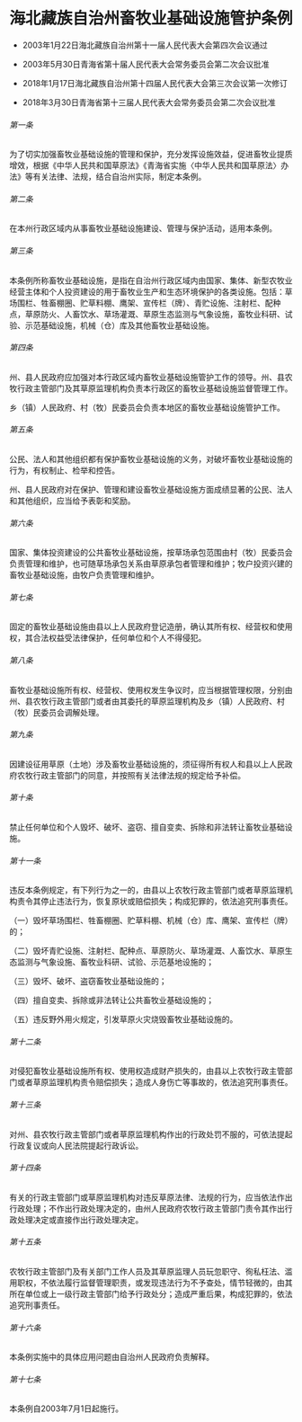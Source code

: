 # 海北藏族自治州畜牧业基础设施管护条例

- 2003年1月22日海北藏族自治州第十一届人民代表大会第四次会议通过

- 2003年5月30日青海省第十届人民代表大会常务委员会第二次会议批准

- 2018年1月17日海北藏族自治州第十四届人民代表大会第三次会议第一次修订

- 2018年3月30日青海省第十三届人民代表大会常务委员会第二次会议批准

<!-- INFO END -->

###### 第一条

为了切实加强畜牧业基础设施的管理和保护，充分发挥设施效益，促进畜牧业提质增效，根据《中华人民共和国草原法》《青海省实施〈中华人民共和国草原法〉办法》等有关法律、法规，结合自治州实际，制定本条例。

###### 第二条

在本州行政区域内从事畜牧业基础设施建设、管理与保护活动，适用本条例。

###### 第三条

本条例所称畜牧业基础设施，是指在自治州行政区域内由国家、集体、新型农牧业经营主体和个人投资建设的用于畜牧业生产和生态环境保护的各类设施。包括：草场围栏、牲畜棚圈、贮草料棚、鹰架、宣传栏（牌）、青贮设施、注射栏、配种点，草原防火、人畜饮水、草场灌溉、草原生态监测与气象设施，畜牧业科研、试验、示范基础设施，机械（仓）库及其他畜牧业基础设施。

###### 第四条

州、县人民政府应加强对本行政区域内畜牧业基础设施管护工作的领导。州、县农牧行政主管部门及其草原监理机构负责本行政区的畜牧业基础设施监督管理工作。

乡（镇）人民政府、村（牧）民委员会负责本地区的畜牧业基础设施管护工作。

###### 第五条

公民、法人和其他组织都有保护畜牧业基础设施的义务，对破坏畜牧业基础设施的行为，有权制止、检举和控告。

州、县人民政府对在保护、管理和建设畜牧业基础设施方面成绩显著的公民、法人和其他组织，应当给予表彰和奖励。

###### 第六条

国家、集体投资建设的公共畜牧业基础设施，按草场承包范围由村（牧）民委员会负责管理和维护，也可随草场承包关系由草原承包者管理和维护；牧户投资兴建的畜牧业基础设施，由牧户负责管理和维护。

###### 第七条

固定的畜牧业基础设施由县以上人民政府登记造册，确认其所有权、经营权和使用权，其合法权益受法律保护，任何单位和个人不得侵犯。

###### 第八条

畜牧业基础设施所有权、经营权、使用权发生争议时，应当根据管理权限，分别由州、县农牧行政主管部门或者由其委托的草原监理机构及乡（镇）人民政府、村（牧）民委员会调解处理。

###### 第九条

因建设征用草原（土地）涉及畜牧业基础设施的，须征得所有权人和县以上人民政府农牧行政主管部门的同意，并按照有关法律法规的规定给予补偿。

###### 第十条

禁止任何单位和个人毁坏、破坏、盗窃、擅自变卖、拆除和非法转让畜牧业基础设施。

###### 第十一条

违反本条例规定，有下列行为之一的，由县以上农牧行政主管部门或者草原监理机构责令其停止违法行为，恢复原状或赔偿损失；构成犯罪的，依法追究刑事责任。

（一）毁坏草场围栏、牲畜棚圈、贮草料棚、机械（仓）库、鹰架、宣传栏（牌）的；

（二）毁坏青贮设施、注射栏、配种点、草原防火、草场灌溉、人畜饮水、草原生态监测与气象设施、畜牧业科研、试验、示范基地设施的；

（三）毁坏、破坏、盗窃畜牧业基础设施的；

（四）擅自变卖、拆除或非法转让公共畜牧业基础设施的；

（五）违反野外用火规定，引发草原火灾烧毁畜牧业基础设施的。

###### 第十二条

对侵犯畜牧业基础设施所有权、使用权造成财产损失的，由县以上农牧行政主管部门或者草原监理机构责令赔偿损失；造成人身伤亡等事故的，依法追究刑事责任。

###### 第十三条

对州、县农牧行政主管部门或者草原监理机构作出的行政处罚不服的，可依法提起行政复议或向人民法院提起行政诉讼。

###### 第十四条

有关的行政主管部门或草原监理机构对违反草原法律、法规的行为，应当依法作出行政处理；不作出行政处理决定的，由州人民政府农牧行政主管部门责令其作出行政处理决定或直接作出行政处理决定。

###### 第十五条

农牧行政主管部门及有关部门工作人员及其草原监理人员玩忽职守、徇私枉法、滥用职权，不依法履行监督管理职责，或发现违法行为不予查处，情节轻微的，由其所在单位或上一级行政主管部门给予行政处分；造成严重后果，构成犯罪的，依法追究刑事责任。

###### 第十六条

本条例实施中的具体应用问题由自治州人民政府负责解释。

###### 第十七条

本条例自2003年7月1日起施行。
